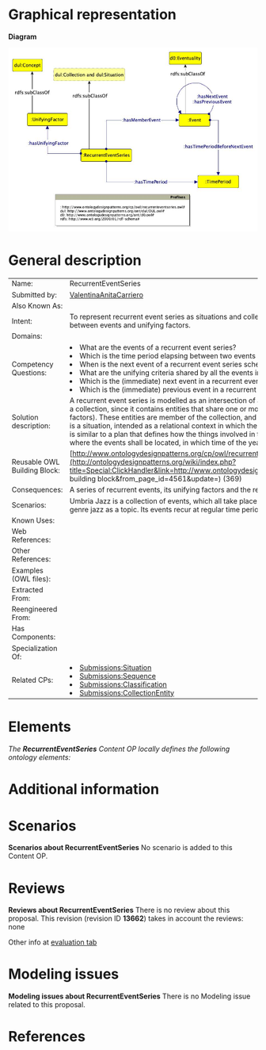 #  Graphical representation


__Diagram__




[![Image:Recurrent-event-series.jpg](./20191009112424!Recurrent-event-series.jpg)](../Image/Recurrent-event-series.jpg.md "Image:Recurrent-event-series.jpg")




#  General description




|  |  |
| --- | --- |
|  Name: |  RecurrentEventSeries |
|  Submitted by: | [ValentinaAnitaCarriero](../User/ValentinaAnitaCarriero.md "User:ValentinaAnitaCarriero") |
|  Also Known As: |  |
|  Intent: |  To represent recurrent event series as situations and collections of consecutive events, with a regular time period between events and unifying factors. |
|  Domains: |  |
|  Competency Questions: | <li> What are the events of a recurrent event series?</li><li> Which is the time period elapsing between two events of a recurrent event series?</li><li> When is the next event of a recurrent event series scheduled?</li><li> What are the unifying criteria shared by all the events in a recurrent event series?</li><li> Which is the (immediate) next event in a recurrent event series?</li><li> Which is the (immediate) previous event in a recurrent event series?</li> |
|  Solution description: |  A recurrent event series is modelled as an intersection of a collection and a situation. Indeed, a recurrent event is seen as a collection, since it contains entities that share one or more common properties and are unified conceptually (unifying factors). These entities are member of the collection, and are all consecutive events. At the same time, a recurrent event is a situation, intended as a relational context in which the contextualised things are based on a frame: a recurrent event is similar to a plan that defines how the things involved in that plan (i.e. the specific events) shall be carried out, e.g. where the events shall be located, in which time of the year, etc. |
|  Reusable OWL Building Block: | [http://www.ontologydesignpatterns.org/cp/owl/recurrenteventseries.owl](http://ontologydesignpatterns.org/wiki/index.php?title=Special:ClickHandler&link=http://www.ontologydesignpatterns.org/cp/owl/recurrenteventseries.owl&message=OWL building block&from_page_id=4561&update=) (369) |
|  Consequences: |  A series of recurrent events, its unifying factors and the recurrent time period can be modelled. |
|  Scenarios: |  Umbria Jazz is a collection of events, which all take place in July and in the Italian region of Umbria, and has the musical genre jazz as a topic. Its events recur at regular time periods, i.e. annually. |
|  Known Uses: |  |
|  Web References: |  |
|  Other References: |  |
|  Examples (OWL files): |  |
|  Extracted From: |  |
|  Reengineered From: |  |
|  Has Components: |  |
|  Specialization Of: |  |
|  Related CPs: | <li><a href="../Situation/Situation.md" title="Submissions:Situation">Submissions:Situation</a></li><li><a href="../Sequence/Sequence.md" title="Submissions:Sequence">Submissions:Sequence</a></li><li><a href="../Classification/Classification.md" title="Submissions:Classification">Submissions:Classification</a></li><li><a href="../CollectionEntity/CollectionEntity.md" title="Submissions:CollectionEntity">Submissions:CollectionEntity</a></li> |


  




#  Elements


_The __RecurrentEventSeries__ Content OP locally defines the following ontology elements:_



#  Additional information


#  Scenarios



__Scenarios about RecurrentEventSeries__
No scenario is added to this Content OP.




#  Reviews



__Reviews about RecurrentEventSeries__
There is no review about this proposal.
This revision (revision ID __13662__) takes in account the reviews: none


Other info at [evaluation tab](http://ontologydesignpatterns.org/wiki/index.php?title=Submissions:RecurrentEventSeries&action=evaluation "http://ontologydesignpatterns.org/wiki/index.php?title=Submissions:RecurrentEventSeries&action=evaluation")




  




#  Modeling issues



__Modeling issues about RecurrentEventSeries__
There is no Modeling issue related to this proposal.




  




#  References